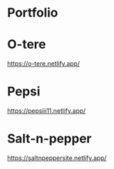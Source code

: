 # Portfolio
# O-tere
https://o-tere.netlify.app/
# Pepsi
https://pepsiii11.netlify.app/
# Salt-n-pepper
https://saltnpeppersite.netlify.app/
 
